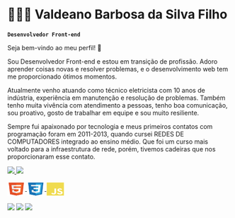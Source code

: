 # 🧑🏻‍💻 Valdeano Barbosa da Silva Filho

**`Desenvolvedor Front-end`**

Seja bem-vindo ao meu perfil! 👋

Sou Desenvolvedor Front-end e estou em transição de profissão. Adoro aprender coisas novas e resolver problemas, e o desenvolvimento web tem me proporcionado ótimos momentos. 

Atualmente venho atuando como técnico eletricista com 10 anos de indústria, experiência em manutenção e resolução de problemas. Também tenho muita vivência com atendimento a pessoas, tenho boa comunicação, sou proativo, gosto de trabalhar em equipe e sou muito resiliente.

Sempre fui apaixonado por tecnologia e meus primeiros contatos com programação foram em 2011-2013, quando cursei REDES DE COMPUTADORES integrado ao ensino médio. Que foi um curso mais voltado para a infraestrutura de rede, porém, tivemos cadeiras que nos proporcionaram esse contato.

 <div>
   <a href="https://github.com/devemdobro">
   <img height="180em" src="https://github-readme-stats.vercel.app/api?username=valdeanofilho&show_icons=true&theme=tokyonight&include_all_commits=true&count_private=true"/>
   <img height="180em" src="https://github-readme-stats.vercel.app/api/top-langs/?username=valdeanofilho&layout=compact&langs_count=6&theme=tokyonight"/>
</div>
      
<div style="display: inline_block"><br>
  <img align="center" alt="HTML" height="30" width="40" src="https://raw.githubusercontent.com/devicons/devicon/master/icons/html5/html5-original.svg">
  <img align="center" alt="CSS" height="30" width="40" src="https://raw.githubusercontent.com/devicons/devicon/master/icons/css3/css3-original.svg">
  <img align="center" alt="Js" height="30" width="40" src="https://raw.githubusercontent.com/devicons/devicon/master/icons/javascript/javascript-plain.svg">
</div>
 
<br>
 
 
<div> 
  <a href="https://linkedin.com/in/valdeanofilhoo" target="_blank"><img src="https://img.shields.io/badge/-LinkedIn-%230077B5?style=for-the-badge&logo=linkedin&logoColor=white" target="_blank"></a>
  <a href ="mailto:valdeano.filho@hotmail.com"><img src="https://img.shields.io/badge/-Email-%23333?style=for-the-badge&logo=gmail&logoColor=white" target="_blank"></a>
  <a href="https://instagram.com/dedebarbosa_" target="_blank"><img src="https://img.shields.io/badge/-Instagram-%23E4405F?style=for-the-badge&logo=instagram&logoColor=white" target="_blank"></a>
</div>
